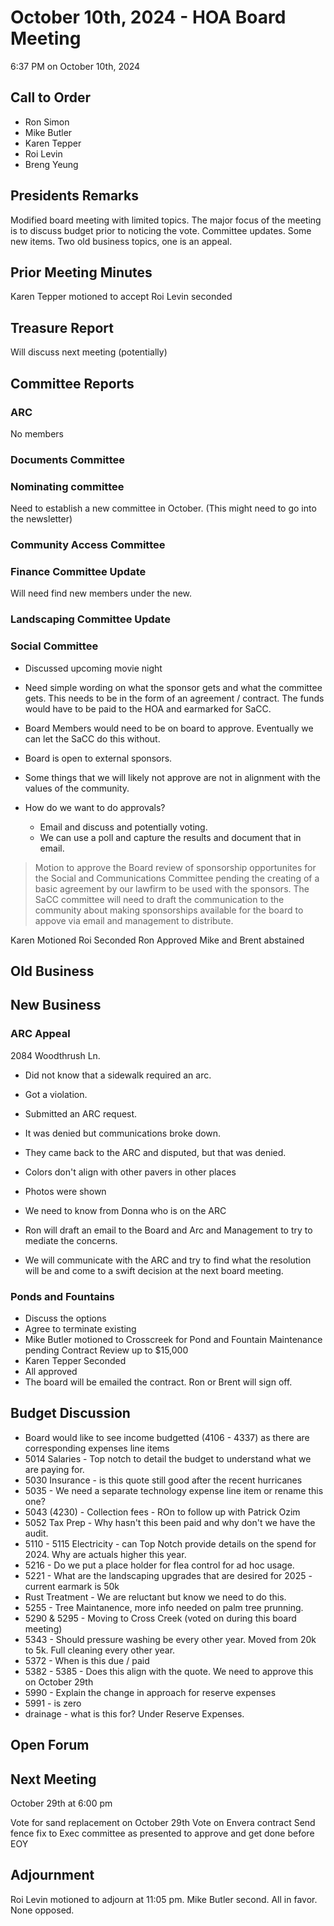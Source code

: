 # October 10th, 2024 - HOA Board Meeting

6:37 PM on October 10th, 2024

## Call to Order

* Ron Simon
* Mike Butler
* Karen Tepper
* Roi Levin
* Breng Yeung

## Presidents Remarks

Modified board meeting with limited topics.
The major focus of the meeting is to discuss budget prior to noticing the vote.
Committee updates.
Some new items.
Two old business topics, one is an appeal.

## Prior Meeting Minutes

Karen Tepper motioned to accept
Roi Levin seconded

## Treasure Report

Will discuss next meeting (potentially)

## Committee Reports

### ARC

No members

### Documents Committee

### Nominating committee

Need to establish a new committee in October. (This might need to go into the newsletter)

### Community Access Committee

### Finance Committee Update

Will need find new members under the new.

### Landscaping Committee Update

### Social Committee

* Discussed upcoming movie night

* Need simple wording on what the sponsor gets and what the committee gets. This needs to be in the form of an agreement / contract. The funds would have to be paid to the HOA and earmarked for SaCC.
* Board Members would need to be on board to approve. Eventually we can let the SaCC do this without.
* Board is open to external sponsors.
* Some things that we will likely not approve are not in alignment with the values of the community.
  
* How do we want to do approvals?
  * Email and discuss and potentially voting.
  * We can use a poll and capture the results and document that in email.

> Motion to approve the Board review of sponsorship opportunites for the Social and Communications Committee pending the creating of a basic agreement by our lawfirm to be used with the sponsors. The SaCC committee will need to draft the communication to the community about making sponsorships available for the board to appove via email and management to distribute.

Karen Motioned
Roi Seconded
Ron Approved
Mike and Brent abstained

## Old Business

## New Business

### ARC Appeal

2084 Woodthrush Ln.

* Did not know that a sidewalk required an arc.
* Got a violation.
* Submitted an ARC request.
* It was denied but communications broke down.
* They came back to the ARC and disputed, but that was denied.
  
* Colors don't align with other pavers in other places
* Photos were shown

* We need to know from Donna who is on the ARC
* Ron will draft an email to the Board and Arc and Management to try to mediate the concerns.
* We will communicate with the ARC and try to find what the resolution will be and come to a swift decision at the next board meeting.

### Ponds and Fountains

* Discuss the options
* Agree to terminate existing
* Mike Butler motioned to Crosscreek for Pond and Fountain Maintenance pending Contract Review up to $15,000
* Karen Tepper Seconded
* All approved
* The board will be emailed the contract. Ron or Brent will sign off.

## Budget Discussion

* Board would like to see income budgetted (4106 - 4337) as there are corresponding expenses line items
* 5014 Salaries - Top notch to detail the budget to understand what we are paying for.
* 5030 Insurance - is this quote still good after the recent hurricanes
* 5035 - We need a separate technology expense line item or rename this one?
* 5043 (4230) - Collection fees - ROn to follow up with Patrick Ozim
* 5052 Tax Prep - Why hasn't this been paid and why don't we have the audit.
* 5110 - 5115 Electricity - can Top Notch provide details on the spend for 2024. Why are actuals higher this year.
* 5216 - Do we put a place holder for flea control for ad hoc usage.
* 5221 - What are the landscaping upgrades that are desired for 2025 - current earmark is 50k
* Rust Treatment - We are reluctant but know we need to do this.
* 5255 - Tree Maintanence, more info needed on palm tree prunning.
* 5290 & 5295 - Moving to Cross Creek (voted on during this board meeting)
* 5343 - Should pressure washing be every other year. Moved from 20k to 5k. Full cleaning every other year.
* 5372 - When is this due / paid
* 5382 - 5385 - Does this align with the quote. We need to approve this on October 29th
* 5990 - Explain the change in approach for reserve expenses
* 5991 - is zero
* drainage - what is this for? Under Reserve Expenses.

## Open Forum

## Next Meeting

October 29th at 6:00 pm

Vote for sand replacement on October 29th
Vote on Envera contract
Send fence fix to Exec committee as presented to approve and get done before EOY

## Adjournment

Roi Levin motioned to adjourn at 11:05 pm.
Mike Butler second.
All in favor.
None opposed.
